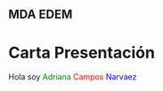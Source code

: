 ## MDA EDEM
# Carta Presentación 
Hola soy <font color="green"> Adriana </font> <font color="red"> Campos  </font> <font color="blue"> Narvaez  </font>    
 